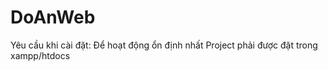 # DoAnWeb
Yêu cầu khi cài đặt:
  Để hoạt động ổn định nhất Project phải được đặt trong xampp/htdocs 
  
